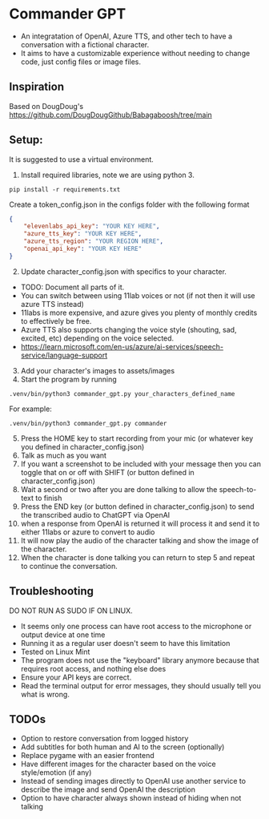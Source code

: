 # Commander GPT
- An integratation of OpenAI, Azure TTS, and other tech to have a conversation with a fictional character.
- It aims to have a customizable experience without needing to change code, just config files or image files.

## Inspiration
Based on DougDoug's https://github.com/DougDougGithub/Babagaboosh/tree/main


## Setup:
It is suggested to use a virtual environment.

1. Install required libraries, note we are using python 3.
```
pip install -r requirements.txt
```

Create a token_config.json in the configs folder with the following format
```json
{
    "elevenlabs_api_key": "YOUR KEY HERE",
    "azure_tts_key": "YOUR KEY HERE",
    "azure_tts_region": "YOUR REGION HERE",
    "openai_api_key": "YOUR KEY HERE"
}
```
2. Update character_config.json with specifics to your character.
- TODO: Document all parts of it.
- You can switch between using 11lab voices or not (if not then it will use azure TTS instead)
- 11labs is more expensive, and azure gives you plenty of monthly credits to effectively be free.
- Azure TTS also supports changing the voice style (shouting, sad, excited, etc) depending on the voice selected.
- https://learn.microsoft.com/en-us/azure/ai-services/speech-service/language-support

3. Add your character's images to assets/images
4. Start the program by running
```
.venv/bin/python3 commander_gpt.py your_characters_defined_name
```
For example:
```
.venv/bin/python3 commander_gpt.py commander
```
5. Press the HOME key to start recording from your mic (or whatever key you defined in character_config.json)
6. Talk as much as you want
7. If you want a screenshot to be included with your message then you can toggle that on or off with SHIFT (or button defined in character_config.json)
8. Wait a second or two after you are done talking to allow the speech-to-text to finish
9. Press the END key (or button defined in character_config.json) to send the transcribed audio to ChatGPT via OpenAI
10. when a response from OpenAI is returned it will process it and send it to either 11labs or azure to convert to audio
11. It will now play the audio of the character talking and show the image of the character.
12. When the character is done talking you can return to step 5 and repeat to continue the conversation.


## Troubleshooting
DO NOT RUN AS SUDO IF ON LINUX.
- It seems only one process can have root access to the microphone or output device at one time
- Running it as a regular user doesn't seem to have this limitation
- Tested on Linux Mint
- The program does not use the "keyboard" library anymore because that requires root access, and nothing else does
- Ensure your API keys are correct.
- Read the terminal output for error messages, they should usually tell you what is wrong.


## TODOs
- Option to restore conversation from logged history
- Add subtitles for both human and AI to the screen (optionally)
- Replace pygame with an easier frontend
- Have different images for the character based on the voice style/emotion (if any)
- Instead of sending images directly to OpenAI use another service to describe the image and send OpenAI the description
- Option to have character always shown instead of hiding when not talking